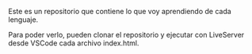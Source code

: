 Este es un repositorio que contiene lo que voy aprendiendo de cada lenguaje.

Para poder verlo, pueden clonar el repositorio y ejecutar con LiveServer desde VSCode cada archivo index.html.
